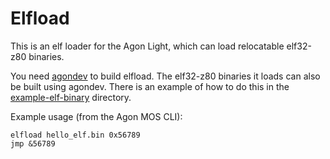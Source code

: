 # Elfload

This is an elf loader for the Agon Light, which can load relocatable
elf32-z80 binaries.

You need [agondev](https://github.com/AgonPlatform/agondev) to build elfload.
The elf32-z80 binaries it loads can also be built using agondev. There
is an example of how to do this in the [example-elf-binary](./example-elf-binary)
directory.

Example usage (from the Agon MOS CLI):
```
elfload hello_elf.bin 0x56789
jmp &56789
```
